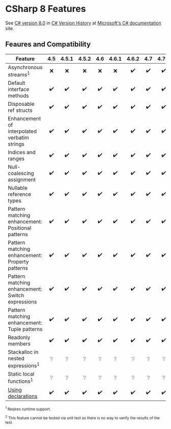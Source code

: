 ﻿# CSharp 8 Features

See [C# version 8.0](https://learn.microsoft.com/en-us/dotnet/csharp/whats-new/csharp-version-history?source=recommendations#c-version-80) in [C# Version History](https://learn.microsoft.com/en-us/dotnet/csharp/whats-new/csharp-version-history) at [Microsoft's C# documentation](https://learn.microsoft.com/en-us/dotnet/csharp/) site.

## Feaures and Compatibility

Feature                                          |4.5 |4.5.1|4.5.2|4.6 |4.6.1|4.6.2|4.7|4.7.1|4.7.2|4.8
-------------------------------------------------|:--:|:---:|:---:|:--:|:---:|:---:|:--:|:--:|:--:|:--:
Asynchronous streams<sup>1</sup>                 |❌ |❌   |❌   |❌ |❌  |✔️    |✔️   |✔️  |✔️  |✔️
Default interface methods                        |✔️  |✔️   |✔️    |✔️  |✔️  |✔️    |✔️   |✔️  |✔️  |✔️
Disposable ref structs                           |✔️  |✔️   |✔️    |✔️  |✔️  |✔️    |✔️   |✔️  |✔️  |✔️
Enhancement of interpolated verbatim strings     |✔️  |✔️   |✔️    |✔️  |✔️  |✔️    |✔️   |✔️  |✔️  |✔️
Indices and ranges                               |✔️  |✔️   |✔️    |✔️  |✔️  |✔️    |✔️   |✔️  |✔️  |✔️
Null-coalescing assignment                       |✔️  |✔️   |✔️    |✔️  |✔️  |✔️    |✔️   |✔️  |✔️  |✔️
Nullable reference types                         |✔️  |✔️   |✔️    |✔️  |✔️  |✔️    |✔️   |✔️  |✔️  |✔️
Pattern matching enhancement: Positional patterns|✔️  |✔️   |✔️    |✔️  |✔️  |✔️    |✔️   |✔️  |✔️  |✔️
Pattern matching enhancement: Property patterns  |✔️  |✔️   |✔️    |✔️  |✔️  |✔️    |✔️   |✔️  |✔️  |✔️
Pattern matching enhancement: Switch expressions |✔️  |✔️   |✔️    |✔️  |✔️  |✔️    |✔️   |✔️  |✔️  |✔️
Pattern matching enhancement: Tuple patterns     |✔️  |✔️   |✔️    |✔️  |✔️  |✔️    |✔️   |✔️  |✔️  |✔️
Readonly members                                 |✔️  |✔️   |✔️    |✔️  |✔️  |✔️    |✔️   |✔️  |✔️  |✔️
Stackalloc in nested expressions<sup>1</sup>     |❔  |❔   |❔    |❔  |❔  |❔    |❔   |❔  |❔  |❔
Static local functions<sup>1</sup>               |❔  |❔   |❔    |❔  |❔  |❔    |❔   |❔  |❔  |❔
[Using declarations](https://learn.microsoft.com/en-us/dotnet/csharp/language-reference/proposals/csharp-8.0/using#pattern-based-using)                               |✔️  |✔️   |✔️    |✔️  |✔️  |✔️    |✔️   |✔️  |✔️  |✔️
                                                                                               
<div style="font-size: smaller;">   

<sup>1</sup> Reqires runtime support.

<sup>2</sup> This feature cannot be tested via unit test as there is no way to verify the results of the test.
</div>